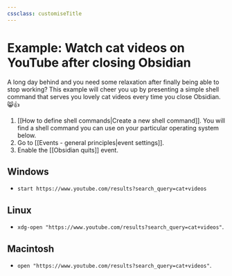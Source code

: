 ```yaml
---
cssclass: customiseTitle
---
```

# Example: Watch cat videos on YouTube after closing Obsidian

A long day behind and you need some relaxation after finally being able to stop working? This example will cheer you up by presenting a simple shell command that serves you lovely cat videos every time you close Obsidian. 😸👍

1. [[How to define shell commands|Create a new shell command]]. You will find a shell command you can use on your particular operating system below.
2. Go to [[Events - general principles|event settings]].
3. Enable the [[Obsidian quits]] event. 

## Windows
- `start https://www.youtube.com/results?search_query=cat+videos`

## Linux
- `xdg-open "https://www.youtube.com/results?search_query=cat+videos"`.

## Macintosh
- `open "https://www.youtube.com/results?search_query=cat+videos"`.